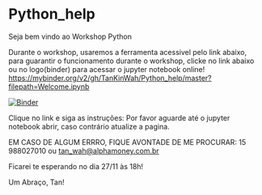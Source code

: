 # Python_help

Seja bem vindo ao Workshop Python

Durante o workshop, usaremos a ferramenta acessivel pelo link abaixo, para guarantir o funcionamento durante o workshop, clicke no link abaixo ou no logo(binder) para acessar o jupyter notebook online!
https://mybinder.org/v2/gh/TanKinWah/Python_help/master?filepath=Welcome.ipynb

[![Binder](https://mybinder.org/badge_logo.svg)](https://mybinder.org/v2/gh/TanKinWah/Python_help/master?filepath=Welcome.ipynb)

Clique no link e siga as instruções:
Por favor aguarde até o jupyter notebook abrir, caso contrário atualize a pagina.

EM CASO DE ALGUM ERRRO, FIQUE AVONTADE DE ME PROCURAR: 15 988027010 ou tan_wah@alphamoney.com.br

Ficarei te esperando no dia 27/11 às 18h!

Um Abraço, Tan!
